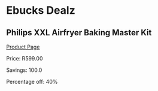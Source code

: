 
# Ebucks Dealz
## Philips XXL Airfryer Baking Master Kit
[Product Page](https://www.ebucks.com/web/shop/productSelected.do?prodId=996871552&catId=704983235)

Price: R599.00

Savings: 100.0

Percentage off: 40%
	